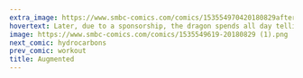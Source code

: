 ```yaml
---
extra_image: https://www.smbc-comics.com/comics/153554970420180829after.png
hovertext: Later, due to a sponsorship, the dragon spends all day telling you about Pepsi products.
image: https://www.smbc-comics.com/comics/1535549619-20180829 (1).png
next_comic: hydrocarbons
prev_comic: workout
title: Augmented
---
```


